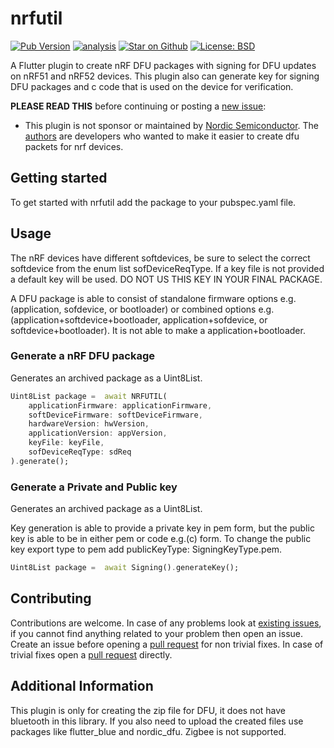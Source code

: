 # nrfutil

[![Pub Version](https://img.shields.io/pub/v/nrfutil)](https://pub.dev/packages/nrfutil)
[![analysis](https://github.com/Knightro63/apple_vision/actions/workflows/flutter.yml/badge.svg)](https://github.com/Knightro63/flutter_nrfutil/actions/)
[![Star on Github](https://img.shields.io/github/stars/Knightro63/apple_vision.svg?style=flat&logo=github&colorB=deeppink&label=stars)](https://github.com/Knightro63/flutter_nrfutil)
[![License: BSD](https://img.shields.io/badge/license-BSD-purple.svg)](https://opensource.org/licenses/BSD)

A Flutter plugin to create nRF DFU packages with signing for DFU updates on nRF51 and nRF52 devices. This plugin also can generate key for signing DFU packages and c code that is used on the device for verification.

**PLEASE READ THIS** before continuing or posting a [new issue](https://github.com/Knightro63/flutter_nrfutil):

- This plugin is not sponsor or maintained by [Nordic Semiconductor](https://www.nordicsemi.com/Support/Documentation). The [authors](https://github.com/Knightro63/apple_vision/blob/main/AUTHORS) are developers who wanted to make it easier to create dfu packets for nrf devices.

## Getting started

To get started with nrfutil add the package to your pubspec.yaml file.

## Usage

The nRF devices have different softdevices, be sure to select the correct softdevice from the enum list sofDeviceReqType. If a key file is not provided a default key will be used. DO NOT US THIS KEY IN YOUR FINAL PACKAGE. 

A DFU package is able to consist of standalone firmware options e.g.(application, sofdevice, or bootloader) or combined options e.g.(application+softdevice+bootloader, application+sofdevice, or softdevice+bootloader). It is not able to make a application+bootloader. 

### Generate a nRF DFU package
Generates an archived package as a Uint8List.
```dart
Uint8List package =  await NRFUTIL(
    applicationFirmware: applicationFirmware,
    softDeviceFirmware: softDeviceFirmware,
    hardwareVersion: hwVersion,
    applicationVersion: appVersion,
    keyFile: keyFile,
    sofDeviceReqType: sdReq
).generate();
```

### Generate a Private and Public key
Generates an archived package as a Uint8List.

Key generation is able to provide a private key in pem form, but the public key is able to be in either pem or code e.g.(c) form. To change the public key export type to pem add publicKeyType: SigningKeyType.pem.
```dart
Uint8List package =  await Signing().generateKey();
```

## Contributing

Contributions are welcome.
In case of any problems look at [existing issues](https://github.com/Knightro63/oimo_physics/issues), if you cannot find anything related to your problem then open an issue.
Create an issue before opening a [pull request](https://github.com/Knightro63/oimo_physics/pulls) for non trivial fixes.
In case of trivial fixes open a [pull request](https://github.com/Knightro63/oimo_physics/pulls) directly.

## Additional Information

This plugin is only for creating the zip file for DFU, it does not have bluetooth in this library. If you also need to upload the created files use packages like flutter_blue and nordic_dfu. Zigbee is not supported.
